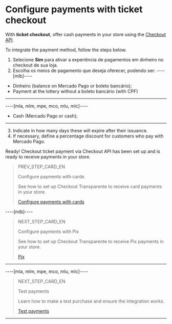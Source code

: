 # Configure payments with ticket checkout

With **ticket checkout**, offer cash payments in your store using the [Checkout API](/developers/en/guides/checkout-api/landing).

To integrate the payment method, follow the steps below.

1. Selecione **Sim** para ativar a experiência de pagamentos em dinheiro no checkout de sua loja.
2. Escolha os meios de pagamento que deseja oferecer, podendo ser: 
 ----[mlb]---- 
 * Dinheiro (balance on Mercado Pago or boleto bancário); 
 * Payment at the lottery without a boleto bancário (with CPF)
 ------------ 
 ----[mla, mlm, mpe, mco, mlu, mlc]---- 
 * Cash (Mercado Pago or cash);
 ------------
3. Indicate in how many days these will expire after their issuance.
4. If necessary, define a percentage discount for customers who pay with Mercado Pago.

Ready! Checkout ticket payment via Checkout API has been set up and is ready to receive payments in your store.

> PREV_STEP_CARD_EN
>
> Configure payments with cards
>
> See how to set up Checkout Transparente to receive card payments in your store.
>
> [Configure payments with cards](/developers/en/docs/prestashop/payment-configuration/checkout-api/cards)

----[mlb]----
> NEXT_STEP_CARD_EN
>
> Configure payments with Pix
>
> See how to set up Checkout Transparente to receive Pix payments in your store.
>
> [Pix](/developers/en/docs/prestashop/payment-configuration/checkout-api/pix)
------------

----[mla, mlm, mpe, mco, mlu, mlc]----
> NEXT_STEP_CARD_EN
>
> Test payments
>
> Learn how to make a test purchase and ensure the integration works.
>
> [Test payments](/developers/en/docs/prestashop/sales-processing/integration-test)
------------